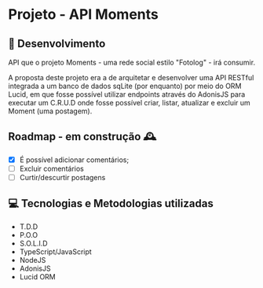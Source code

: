# Projeto - API Moments

## 🔨 Desenvolvimento

API que o projeto Moments - uma rede social estilo "Fotolog" - irá consumir.

A proposta deste projeto era a de arquitetar e desenvolver uma API RESTful integrada a um banco de dados sqLite (por enquanto) por meio do ORM Lucid, em que fosse possível utilizar endpoints através do AdonisJS para executar um C.R.U.D onde fosse possível criar, listar, atualizar e excluir um Moment (uma postagem). 

## Roadmap - em construção 🕰️

- [x]  É possível adicionar comentários;
- [ ]  Excluir comentários
- [ ]  Curtir/descurtir postagens

## 💻 Tecnologias e Metodologias utilizadas

* T.D.D
* P.O.O
* S.O.L.I.D
* TypeScript/JavaScript
* NodeJS
* AdonisJS
* Lucid ORM


<!-- ## 🛠 Instalação local

Clone o projeto:

```bash
  git clone git@github.com:jjgouveia/project-trybe-futebol-clube.git
```

Vá até a pasta do projeto:

```bash
  cd project-trybe-futebol-clube.git
```

Instale as dependências:
1. Na pasta raiz:
```bash
    npm run postinstall
```
2. Na pasta app/backend

```bash
    npm run build
```

Inicie a aplicação:

1. app/backend
```bash
  npm run dev
```

2. app/frontend
```bash
  npm run start
```

## 🛠 Instalação no Docker
Após clonar o repositório e acessar a pasta raiz do projeto:

Na pasta raiz do projeto, execute o comando <code>npm run postinstall</code>.

O passo seguinte é acessar a pasta <code>app/backend</code> e executar o comando <code>npm run build</code>.

Por último, retorne à pasta raiz do projeto e faça a <code>orquestração dos containers</code> através do comando <code>npm run compose:up</code>.

Esse serviço irá inicializar os containers do banco de dados, do back-end e do front-end.
A partir daqui você pode rodar o container via CLI ou abri-lo no VS Code.

Ele te dará acesso ao terminal interativo do container criado pelo compose, que está rodando em segundo plano.
Instale as dependências com o comando <code>npm install</code>.

Execute a aplicação com <code>npm start</code> ou <code>npm run dev</code>. -->
